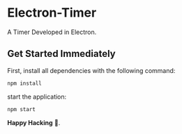 # Electron-Timer
A Timer Developed in Electron.  

## Get Started Immediately

First, install all dependencies with the following command:

```sh
npm install
```

start the application:

```sh
npm start
```

**Happy Hacking** :tada:.
